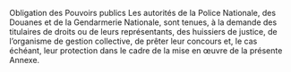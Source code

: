 Obligation des Pouvoirs publics
Les autorités de la Police Nationale, des Douanes et de la Gendarmerie Nationale, sont tenues, à la
demande des titulaires de droits ou de leurs représentants, des huissiers de justice, de l’organisme
de gestion collective, de prêter leur concours et, le cas échéant, leur protection dans le cadre de
la
mise en œuvre de la présente Annexe.